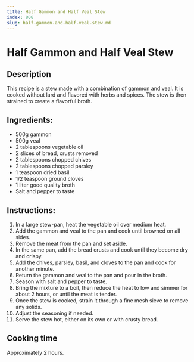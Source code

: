 ```yaml
---
title: Half Gammon and Half Veal Stew
index: 808
slug: half-gammon-and-half-veal-stew.md
---
```


# Half Gammon and Half Veal Stew

## Description
This recipe is a stew made with a combination of gammon and veal. It is cooked without lard and flavored with herbs and spices. The stew is then strained to create a flavorful broth.

## Ingredients:
- 500g gammon
- 500g veal
- 2 tablespoons vegetable oil
- 2 slices of bread, crusts removed
- 2 tablespoons chopped chives
- 2 tablespoons chopped parsley
- 1 teaspoon dried basil
- 1/2 teaspoon ground cloves
- 1 liter good quality broth
- Salt and pepper to taste

## Instructions:
1. In a large stew-pan, heat the vegetable oil over medium heat.
2. Add the gammon and veal to the pan and cook until browned on all sides.
3. Remove the meat from the pan and set aside.
4. In the same pan, add the bread crusts and cook until they become dry and crispy.
5. Add the chives, parsley, basil, and cloves to the pan and cook for another minute.
6. Return the gammon and veal to the pan and pour in the broth.
7. Season with salt and pepper to taste.
8. Bring the mixture to a boil, then reduce the heat to low and simmer for about 2 hours, or until the meat is tender.
9. Once the stew is cooked, strain it through a fine mesh sieve to remove any solids.
10. Adjust the seasoning if needed.
11. Serve the stew hot, either on its own or with crusty bread.

## Cooking time
Approximately 2 hours.
